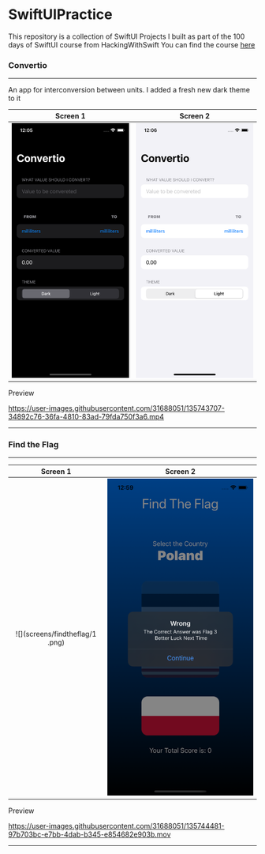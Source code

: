 # SwiftUIPractice
This repository is a collection of SwiftUI Projects I built as part of the 100 days of SwiftUI course from HackingWithSwift
You can find the course [here](https://www.hackingwithswift.com/100/swiftui)


### Convertio
<hr>

An app for interconversion between units. I added a fresh new dark theme to it

| Screen 1             |  Screen 2 |
:-------------------------:|:-------------------------:|
![](screens/convertio/convertio1.png) | ![](screens/convertio/convertio2.png)|

Preview


 https://user-images.githubusercontent.com/31688051/135743707-34892c76-36fa-4810-83ad-79fda750f3a6.mp4

<hr>


### Find the Flag
<hr>

| Screen 1             |  Screen 2 |
:-------------------------:|:-------------------------:|
![](screens/findtheflag/1 .png) | ![](screens/findtheflag/2.png)|

Preview

https://user-images.githubusercontent.com/31688051/135744481-97b703bc-e7bb-4dab-b345-e854682e903b.mov

<hr>




